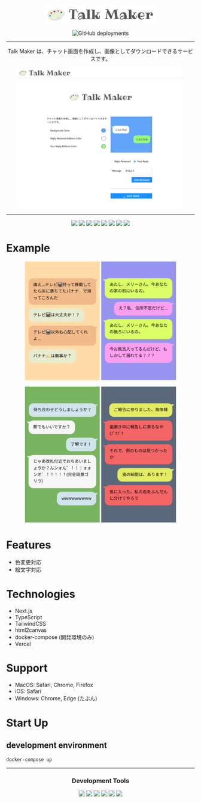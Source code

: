 <p align="center">
<img src="./app/public/logo.png" width="300px">
</p>

<p align="center">
<img alt="GitHub deployments" src="https://img.shields.io/github/deployments/hijikiman/talk-maker/production?label=vercel&logo=vercel&logoColor=white&style=flat-square">
</p>

---


<p align="center">
Talk Maker は、チャット画面を作成し、画像としてダウンロードできるサービスです。
</p>

<p align="center">
<img src="./screenshots/site-capture.png" width="450px">
</p>

---

<p align="center">
<!-- ### Languages: -->
<img src="https://img.shields.io/badge/TypeScript-007ACC?style=flat-square&logo=typescript&logoColor=white">
<img src="https://img.shields.io/badge/next.js-000000?style=flat-square&logo=nextdotjs&logoColor=white">
<img src="https://img.shields.io/badge/Tailwind_CSS-38B2AC?style=flat-square&logo=tailwind-css&logoColor=white">
<!-- ### Linter -->
<img src="https://img.shields.io/badge/eslint-3A33D1?style=flat-square&logo=eslint&logoColor=white">
<img src="https://img.shields.io/badge/prettier-1A2C34?style=flat-square&logo=prettier&logoColor=F7BA3E">
<!-- ### Frameworks -->
<img src="https://img.shields.io/badge/Docker-2CA5E0?style=flat-square&logo=docker&logoColor=white">
<img src="https://img.shields.io/badge/Ant%20Design-1890FF?style=flat-square&logo=antdesign&logoColor=white">
<!-- ### Infrastructure -->
<img src="https://img.shields.io/badge/Vercel-000000?style=flat-square&logo=vercel&logoColor=white">
</p>

# Example

<p align="center">
<img src="./screenshots/worry-banana.jpg" width="200px">
<img src="./screenshots/merry-san.jpg" width="200px">
</p>
<p align="center">
<img src="./screenshots/agree-gorilla.jpg" width="200px">
<img src="./screenshots/kimetsu.jpg" width="200px">
</p>

# Features
- 色変更対応
- 絵文字対応

# Technologies
- Next.js
- TypeScript
- TailwindCSS
- html2canvas
- docker-compose (開発環境のみ)
- Vercel

# Support
- MacOS: Safari, Chrome, Firefox
- iOS: Safari
- Windows: Chrome, Edge (たぶん)

# Start Up
## development environment
```bash
docker-compose up
```


---

<h3 align="center">Development Tools</h3>
<p align="center">
<img src="https://img.shields.io/badge/VIM-%2311AB00.svg?&style=flat-square&logo=vim&logoColor=white">
<img src="https://img.shields.io/badge/NeoVim-%2357A143.svg?&style=flat-square&logo=neovim&logoColor=white">
<img src="https://img.shields.io/badge/alacritty-F46D01?style=flat-square&logo=alacritty&logoColor=white">
<img src="https://img.shields.io/badge/tmux-1BB91F?style=flat-square&logo=tmux&logoColor=white">
<img src="https://img.shields.io/badge/Figma-F24E1E?style=flat-square&logo=figma&logoColor=white">
<img src="https://img.shields.io/badge/mac%20os-000000?style=flat-square&logo=apple&logoColor=white">
</p>
